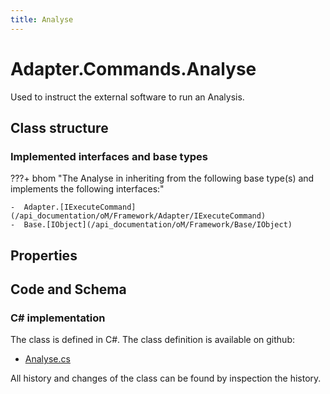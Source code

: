 ```yaml
---
title: Analyse
---
```


# Adapter.Commands.Analyse

Used to instruct the external software to run an Analysis.

## Class structure

### Implemented interfaces and base types

???+ bhom "The Analyse in inheriting from the following base type(s) and implements the following interfaces:"

    -  Adapter.[IExecuteCommand](/api_documentation/oM/Framework/Adapter/IExecuteCommand)
    -  Base.[IObject](/api_documentation/oM/Framework/Base/IObject)


## Properties

## Code and Schema

### C# implementation

The class is defined in C#. The class definition is available on github:

- [Analyse.cs](https://github.com/BHoM/BHoM_Adapter/blob/develop/Adapter_oM/ExecuteCommands/Analyse.cs)

All history and changes of the class can be found by inspection the history.
